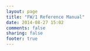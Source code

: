 ```yaml
---
layout: page
title: "FW/1 Reference Manual"
date: 2014-08-27 15:02
comments: false
sharing: false
footer: true
---
```

